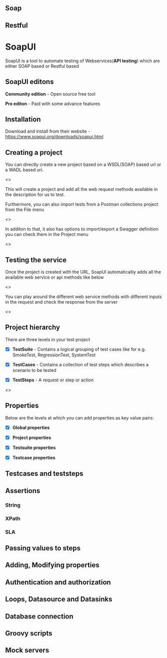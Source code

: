 ## Soap

## Restful

# SoapUI

SoapUI is a tool to automate testing of Webservices(**API testing**) which are either SOAP based or Restful based

## SoapUI editons

**Community edition** - Open source free tool

**Pro editon** - Paid with some advance features

## Installation

Download and install from their website - https://www.soapui.org/downloads/soapui.html

## Creating a project

You can directly create a new project based on a WSDL(SOAP) based url or a WADL based uri.

<<Creation of project through URI>>

This will create a project and add all the web request methods available in the description for us to test.


Furthermore, you can also import tests from a Postman collections project from the File menu

<<File menu>>

In additon to that, it also has options to import/export a Swagger definition you can check them in the Project menu

<<Project menu>>

## Testing the service

Once the project is created with the URL, SoapUI automaticalliy adds all the available web service or api methods like below

<>

You can play around the different web service methods with different inputs in the request and check the response from the server

<>

## Project hierarchy

There are three levels in your test project

- [X] **TestSuite** - Contains a logical grouping of test cases like for e.g. SmokeTest, RegressionTest, SystemTest

- [X] **TestCases** - Contains a collection of test steps which describes a scenario to be tested

- [X] **TestSteps** - A request or step or action

<>


## Properties

Below are the levels at which you can add properties as key value pairs:

- [X] **Global properties**


- [X] **Project properties**


- [X] **Testsuite properties**


- [X] **Testcase properties**


## Testcases and teststeps



## Assertions

### String

### XPath

### SLA

## Passing values to steps

## Adding, Modifying properties

## Authentication and authorization

## Loops, Datasource and Datasinks

## Database connection

## Groovy scripts

## Mock servers
